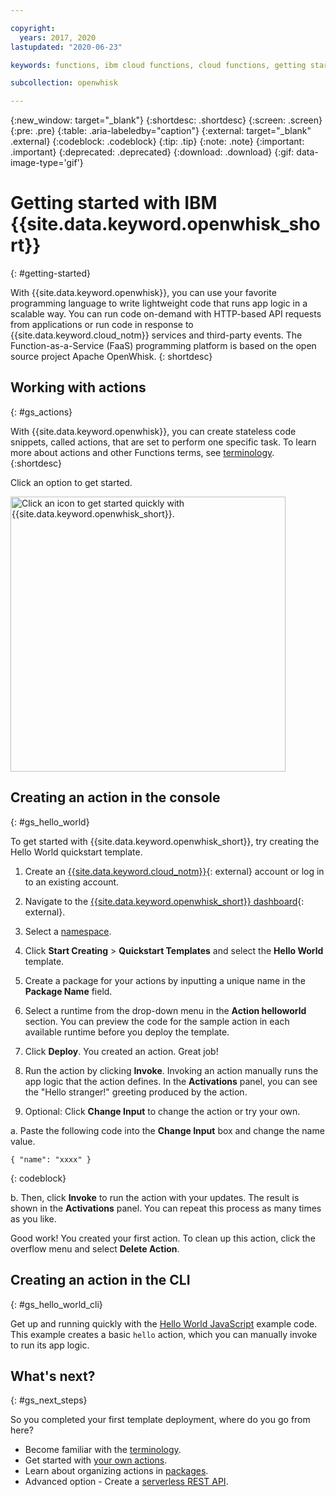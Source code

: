 ```yaml
---

copyright:
  years: 2017, 2020
lastupdated: "2020-06-23"

keywords: functions, ibm cloud functions, cloud functions, getting started, creating actions

subcollection: openwhisk

---
```


{:new_window: target="_blank"}
{:shortdesc: .shortdesc}
{:screen: .screen}
{:pre: .pre}
{:table: .aria-labeledby="caption"}
{:external: target="_blank" .external}
{:codeblock: .codeblock}
{:tip: .tip}
{:note: .note}
{:important: .important}
{:deprecated: .deprecated}
{:download: .download}
{:gif: data-image-type='gif'}

# Getting started with IBM {{site.data.keyword.openwhisk_short}}
{: #getting-started}

With {{site.data.keyword.openwhisk}}, you can use your favorite programming language to write lightweight code that runs app logic in a scalable way. You can run code on-demand with HTTP-based API requests from applications or run code in response to {{site.data.keyword.cloud_notm}} services and third-party events. The Function-as-a-Service (FaaS) programming platform is based on the open source project Apache OpenWhisk.
{: shortdesc}

## Working with actions
{: #gs_actions}

With {{site.data.keyword.openwhisk}}, you can create stateless code snippets, called actions, that are set to perform one specific task. To learn more about actions and other Functions terms, see [terminology](/docs/openwhisk?topic=openwhisk-about).
{:shortdesc}

Click an option to get started.

<img usemap="#home_map" border="0" class="image" id="image_ztx_crb_f1b" src="images/imagemap.png" width="440" alt="Click an icon to get started quickly with {{site.data.keyword.openwhisk_short}}." style="width:440px;" />
<map name="home_map" id="home_map">
<area href="#gs_hello_world" alt="Create an action" title="Create an action" shape="rect" coords="-7, -8, 108, 211" />
<area href="/docs/openwhisk?topic=openwhisk-cli_install" alt="Set up the {{site.data.keyword.openwhisk_short}} CLI plug-in" title="Set up the {{site.data.keyword.openwhisk_short}} CLI plug-in" shape="rect" coords="155, -1, 289, 210" />
<area href="/docs/openwhisk?topic=openwhisk-about" alt="See the platform architecture" title="See the platform architecture" shape="rect" coords="326, -10, 448, 218" />
</map>

## Creating an action in the console
{: #gs_hello_world}

To get started with {{site.data.keyword.openwhisk_short}}, try creating the Hello World quickstart template.

1. Create an [{{site.data.keyword.cloud_notm}}](https://cloud.ibm.com/registration){: external} account or log in to an existing account.

2. Navigate to the [{{site.data.keyword.openwhisk_short}} dashboard](https://cloud.ibm.com/functions){: external}.

3. Select a [namespace](/docs/openwhisk?topic=openwhisk-namespaces).

4. Click **Start Creating** > **Quickstart Templates** and select the **Hello World** template.

5. Create a package for your actions by inputting a unique name in the **Package Name** field.

6. Select a runtime from the drop-down menu in the **Action helloworld** section. You can preview the code for the sample action in each available runtime before you deploy the template.

7. Click **Deploy**. You created an action. Great job!

8. Run the action by clicking **Invoke**. Invoking an action manually runs the app logic that the action defines. In the **Activations** panel, you can see the "Hello stranger!" greeting produced by the action.

9. Optional: Click **Change Input** to change the action or try your own.

  a. Paste the following code into the **Change Input** box and change the name value.
  ```
  { "name": "xxxx" }
  ```
  {: codeblock}
  
  b. Then, click **Invoke** to run the action with your updates. The result is shown in the **Activations** panel. You can repeat this process as many times as you like.

Good work! You created your first action. To clean up this action, click the overflow menu and select **Delete Action**.

## Creating an action in the CLI
{: #gs_hello_world_cli}

Get up and running quickly with the [Hello World JavaScript](/docs/openwhisk?topic=openwhisk-prep#prep_js) example code. This example creates a basic `hello` action, which you can manually invoke to run its app logic.

## What's next?
{: #gs_next_steps}

So you completed your first template deployment, where do you go from here?

* Become familiar with the [terminology](/docs/openwhisk?topic=openwhisk-about).
* Get started with [your own actions](/docs/openwhisk?topic=openwhisk-actions).
* Learn about organizing actions in [packages](/docs/openwhisk?topic=openwhisk-pkg_ov).
* Advanced option - Create a [serverless REST API](/docs/openwhisk?topic=openwhisk-apigateway).
